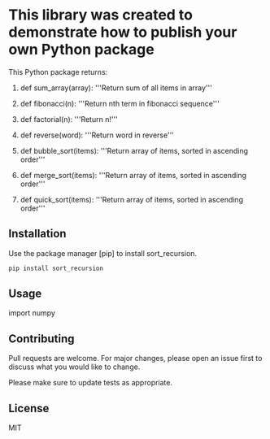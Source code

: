 # This library was created to demonstrate how to publish your own Python package

This Python package returns:
1. def sum_array(array):
        '''Return sum of all items in array'''

2. def fibonacci(n):
    '''Return nth term in fibonacci sequence'''

3. def factorial(n):
        '''Return n!'''

4. def reverse(word):
        '''Return word in reverse'''

5. def bubble_sort(items):
        '''Return array of items, sorted in ascending order'''

6. def merge_sort(items):
        '''Return array of items, sorted in ascending order'''

7. def quick_sort(items):
        '''Return array of items, sorted in ascending order'''




## Installation

Use the package manager [pip] to install sort_recursion.

```bash
pip install sort_recursion
```
## Usage

import numpy


## Contributing
Pull requests are welcome. For major changes, please open an issue first to discuss what you would like to change.

Please make sure to update tests as appropriate.

## License

MIT
